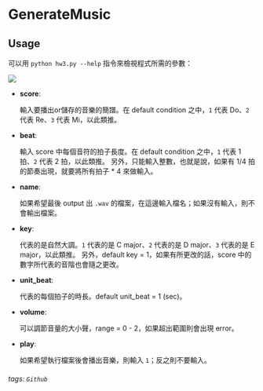 # GenerateMusic

## Usage

可以用 `python hw3.py --help` 指令來檢視程式所需的參數：

![](https://i.imgur.com/ODuNKIy.jpg)

* **score**:

    輸入要播出or儲存的音樂的簡譜。在 default condition 之中，`1` 代表 Do、`2` 代表 Re、`3` 代表 Mi，以此類推。

* **beat**:

    輸入 score 中每個音符的拍子長度。在 default condition 之中，`1` 代表 1 拍、`2` 代表 2 拍，以此類推。
    另外，只能輸入整數，也就是說，如果有 1/4 拍的節奏出現，就要將所有拍子 * 4 來做輸入。
    
* **name**:

    如果希望最後 output 出 `.wav` 的檔案，在這邊輸入檔名；如果沒有輸入，則不會輸出檔案。
    
* **key**:

    代表的是自然大調。`1` 代表的是 C major、`2` 代表的是 D major、`3` 代表的是 E major，以此類推。
    另外，default key = 1，如果有所更改的話，score 中的數字所代表的音階也會隨之更改。
    
* **unit_beat**: 

    代表的每個拍子的時長。default unit_beat = 1 (sec)。
    
* **volume**: 

    可以調節音量的大小聲，range = 0 - 2，如果超出範圍則會出現 error。
    
* **play**:

    如果希望執行檔案後會播出音樂，則輸入 `1`；反之則不要輸入。

###### tags: `Github`
